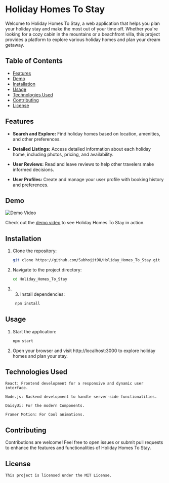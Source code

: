# Holiday Homes To Stay

Welcome to Holiday Homes To Stay, a web application that helps you plan your holiday stay and make the most out of your time off. Whether you're looking for a cozy cabin in the mountains or a beachfront villa, this project provides a platform to explore various holiday homes and plan your dream getaway.

## Table of Contents
- [Features](#features)
- [Demo](#demo)
- [Installation](#installation)
- [Usage](#usage)
- [Technologies Used](#technologies-used)
- [Contributing](#contributing)
- [License](#license)

## Features

- **Search and Explore:** Find holiday homes based on location, amenities, and other preferences.

- **Detailed Listings:** Access detailed information about each holiday home, including photos, pricing, and availability.

- **User Reviews:** Read and leave reviews to help other travelers make informed decisions.

- **User Profiles:** Create and manage your user profile with booking history and preferences.

## Demo

![Demo Video](https://github.com/Subhojit98/Holiday_Homes_To_Stay/assets/106329188/306d0a9f-a97c-4c15-b811-13560279442f)

Check out the [demo video](https://github.com/Subhojit98/Holiday_Homes_To_Stay/assets/106329188/a97960c1-d064-49f4-976a-d3d9cfe30377) to see Holiday Homes To Stay in action.

## Installation

1. Clone the repository:
   ```bash
   git clone https://github.com/Subhojit98/Holiday_Homes_To_Stay.git
   
2. Navigate to the project directory:
   ```bash
   cd Holiday_Homes_To_Stay

3. 3. Install dependencies:
   ```bash
    npm install


## Usage

1. Start the application:

   ```bash
   npm start

2. Open your browser and visit http://localhost:3000 to explore holiday homes and plan your stay.

## Technologies Used

    React: Frontend development for a responsive and dynamic user interface.

    Node.js: Backend development to handle server-side functionalities.

    DaisyUi: For the modern Components.

    Framer Motion: For Cool animations.

## Contributing

Contributions are welcome! Feel free to open issues or submit pull requests to enhance the features and functionalities of Holiday Homes To Stay.

## License

    This project is licensed under the MIT License.
